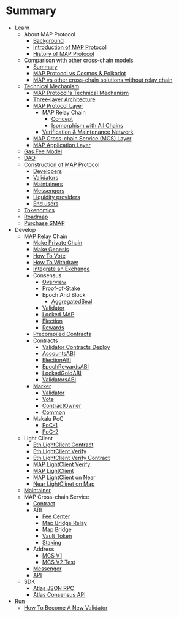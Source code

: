 # Summary

* Learn
  * About MAP Protocol
    * [Background](learn/background.md)
    * [Introduction of MAP Protocol](learn/introduction.md)
    * [History of MAP Protocol](learn/history.md)
  * Comparison with other cross-chain models
    * [Summary](architecture/comparison.md)
    * [MAP Protocol vs Cosmos &amp; Polkadot](learn/CosmosPolkadot.md)
    * [MAP vs other cross-chain solutions without relay chain](learn/others.md)
  * [Technical Mechanism](architecture/overiew.md)
    * [MAP Protocol&#39;s Technical Mechanism](architecture/technical-mechanism.md)
    * [Three-layer Architecture](architecture/3layer.md)
    * [MAP Protocol Layer](learn/protocollayer.md)
      * MAP Relay Chain
        * [Concept](architecture/concept.md)
        * [Isomorphism with All Chains](architecture/precompile.md)
      * [Verification &amp; Maintenance Network](architecture/verification.md)
    * [MAP Cross-chain Service (MCS) Layer](architecture/mcs.md)
    * [MAP Application Layer](architecture/application.md)
  * [Gas Fee Model](learn/fee.md)
  * [DAO](learn/dao.md)
  * [Construction of MAP Protocol](architecture/construction.md)
    * [Developers](learn/developers.md)
    * [Validators](learn/validators.md)
    * [Maintainers](learn/maintainer.md)
    * [Messengers](learn/messengers.md)
    * [Liquidity providers](learn/liquidityprovider.md)
    * [End users](learn/enduser.md)
  * [Tokenomics](learn/tokenomics.md)
  * [Roadmap](learn/roadmap.md)
  * [Purchase $MAP](/learn/purchase.md)
* Develop
  * MAP Relay Chain
    * [Make Private Chain](develop/map-relay-chain/make-private-chain.md)
    * [Make Genesis](develop/map-relay-chain/how-to-make-genesis.md)
    * [How To Vote](develop/map-relay-chain/how-to-vote.md)
    * [How To Withdraw](develop/map-relay-chain/how-to-withdraw.md)
    * [Integrate an Exchange](develop/map-relay-chain/Integrate-an-Exchange.md)
    * Consensus
      * [Overview](develop/map-relay-chain/consensus/Overview.md)
      * [Proof-of-Stake](develop/map-relay-chain/consensus/Proof-of-Stake.md)
      * Epoch And Block
        * [AggregatedSeal](develop/map-relay-chain/consensus/AggregatedSeal.md)
      * [Validator](develop/map-relay-chain/consensus/Validator.md)
      * [Locked MAP](develop/map-relay-chain/consensus/LockedMAP.md)
      * [Election](develop/map-relay-chain/consensus/Election.md)
      * [Rewards](develop/map-relay-chain/consensus/Rewards.md)
    * [Precompiled Contracts](develop/map-relay-chain/contracts/precompile-contract/precompile-contract.md)
    * [Contracts](develop/map-relay-chain/contracts/ContractsAddress.md)
      * [Validator Contracts Deploy](develop/map-relay-chain/contracts/DeployContracts.md)
      * [AccountsABI](develop/map-relay-chain/contracts/ABI/AccountsABI.md)
      * [ElectionABI](develop/map-relay-chain/contracts/ABI/ElectionABI.md)
      * [EpochRewardsABI](develop/map-relay-chain/contracts/ABI/EpochRewardsABI.md)
      * [LockedGoldABI](develop/map-relay-chain/contracts/ABI/LockedGoldABI.md)
      * [ValidatorsABI](develop/map-relay-chain/contracts/ABI/ValidatorsABI.md)
    * [Marker](develop/map-relay-chain/marker/Marker.md)
      * [Validator](develop/map-relay-chain/marker/AboutValidator.md)
      * [Vote](develop/map-relay-chain/marker/AboutVote.md)
      * [ContractOwner](develop/map-relay-chain/marker/AboutContractOwner.md)
      * [Common](develop/map-relay-chain/marker/AboutCommon.md)
    * Makalu PoC
      * [PoC-1](develop/map-relay-chain/Makalu-PoC/PoC-1.md)
      * [PoC-2](develop/map-relay-chain/Makalu-PoC/PoC-2.md)
  * Light Client
    * [Eth LightClient Contract](develop/light-client/ethereum/light-client-data/Header-Store-Contract.md)
    * [Eth LightClient Verify](develop/light-client/ethereum/tx-verify/Tx-Verify.md)
    * [Eth LightClient Verify Contract](develop/light-client/ethereum/tx-verify/Tx-Verify-Contract.md)
    * [MAP LightClient Verify](develop/light-client/map/tx-verify/Tx-Verify.md)
    * [MAP LightClient](develop/light-client/map/tx-verify/Tx-Verify-Contract.md)
    * [MAP LightClient on Near](develop/light-client/map/tx-verify/Map-light-client-on-near.md)
    * [Near LightClinet on Map](develop/light-client/Near-light-client-on-map.md)
  * [Maintainer](develop/light-client/Maintainer.md)
  * MAP Cross-chain Service
    * [Contract](develop/mcs/contract/bridge.md)
    * ABI
      * [Fee Center](develop/mcs/abi/FeeCenter.md)
      * [Map Bridge Relay](develop/mcs/abi/MAPBridgeRelayV2.md)
      * [Map Bridge](develop/mcs/abi/MAPBridgeV2.md)
      * [Vault Token](develop/mcs/abi/VToken.md)
      * [Staking](develop/mcs/abi/MasterChef.md)
    * Address
      * [MCS V1](develop/mcs/address/bridge-v1.md)
      * [MCS V2 Test](develop/mcs/address/bridge_v2_test.md)
    * [Messenger](develop/mcs/messenger/messenger.md)
    * [API](develop/mcs/api/api.md)
  * SDK
    * [Atlas JSON RPC](sdk/RPC-API.md)
    * [Atlas Consensus API](sdk/ConsensusAPI.md)
* Run
  * [How To Become A New Validator](run/HowToBecomeANewValidator.md)
